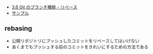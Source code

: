 - [3.6 Git のブランチ機能 - リベース](https://git-scm.com/book/ja/v1/Git-%E3%81%AE%E3%83%96%E3%83%A9%E3%83%B3%E3%83%81%E6%A9%9F%E8%83%BD-%E3%83%AA%E3%83%99%E3%83%BC%E3%82%B9)
- [サンプル](git.rebase.sample.md)


## rebasing

- 公開リポジトリにプッシュしたコミットをリベースしてはいけない
- あくまでもプッシュする前のコミットをきれいにするための方法である
